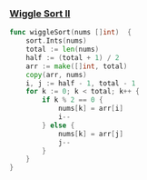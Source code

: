 ### [Wiggle Sort II](https://leetcode.com/problems/wiggle-sort-ii/)


```Go
func wiggleSort(nums []int)  {
	sort.Ints(nums)
	total := len(nums)
	half := (total + 1) / 2
	arr := make([]int, total)
	copy(arr, nums)
	i, j := half - 1, total - 1
	for k := 0; k < total; k++ {
		if k % 2 == 0 {
			nums[k] = arr[i]
			i--
		} else {
			nums[k] = arr[j]
			j--
		}
	}
}
```